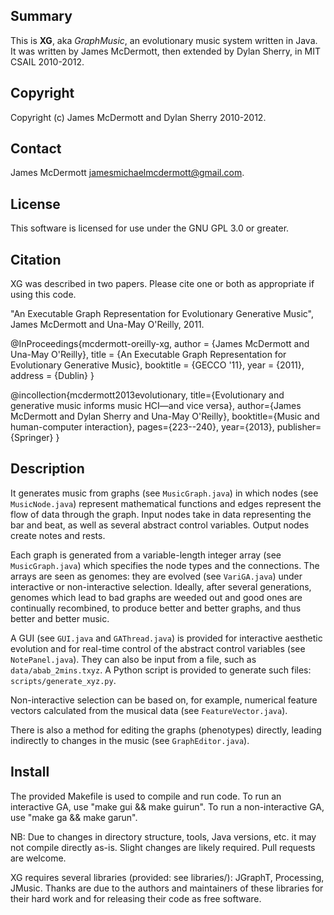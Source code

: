 Summary
-------

This is **XG**, aka *GraphMusic*, an evolutionary music system written
in Java. It was written by James McDermott, then extended by Dylan
Sherry, in MIT CSAIL 2010-2012.



Copyright
---------

Copyright (c) James McDermott and Dylan Sherry 2010-2012.

Contact
-------

James McDermott <jamesmichaelmcdermott@gmail.com>.

License
-------

This software is licensed for use under the GNU GPL 3.0 or greater.




Citation
--------

XG was described in two papers. Please cite one or both as appropriate
if using this code.

"An Executable Graph Representation for Evolutionary Generative
Music", James McDermott and Una-May O'Reilly, 2011.

@InProceedings{mcdermott-oreilly-xg,
  author = 		 {James McDermott and Una-May O'Reilly},
  title = 		 {An Executable Graph Representation for Evolutionary
                  Generative Music},
  booktitle = {GECCO '11},
  year = 	 {2011},
  address = 	 {Dublin}
}

@incollection{mcdermott2013evolutionary,
  title={Evolutionary and generative music informs music HCI—and vice versa},
  author={James McDermott and Dylan Sherry and Una-May O'Reilly},
  booktitle={Music and human-computer interaction},
  pages={223--240},
  year={2013},
  publisher={Springer}
}

Description
-----------

It generates music from graphs (see `MusicGraph.java`) in which nodes
(see `MusicNode.java`) represent mathematical functions and edges
represent the flow of data through the graph. Input nodes take in data
representing the bar and beat, as well as several abstract control
variables. Output nodes create notes and rests.

Each graph is generated from a variable-length integer array (see
`MusicGraph.java`) which specifies the node types and the connections.
The arrays are seen as genomes: they are evolved (see `VariGA.java`)
under interactive or non-interactive selection. Ideally, after several
generations, genomes which lead to bad graphs are weeded out and good
ones are continually recombined, to produce better and better graphs,
and thus better and better music.

A GUI (see `GUI.java` and `GAThread.java`) is provided for interactive
aesthetic evolution and for real-time control of the abstract control
variables (see `NotePanel.java`). They can also be input from a file,
such as `data/abab_2mins.txyz`. A Python script is provided to
generate such files: `scripts/generate_xyz.py`.

Non-interactive selection can be based on, for example, numerical
feature vectors calculated from the musical data (see
`FeatureVector.java`).

There is also a method for editing the graphs (phenotypes) directly,
leading indirectly to changes in the music (see `GraphEditor.java`).




Install
-------

The provided Makefile is used to compile and run code. To run an
interactive GA, use "make gui && make guirun". To run a
non-interactive GA, use "make ga && make garun".

NB: Due to changes in directory structure, tools, Java versions,
etc. it may not compile directly as-is. Slight changes are likely
required. Pull requests are welcome.

XG requires several libraries (provided: see libraries/): JGraphT,
Processing, JMusic. Thanks are due to the authors and maintainers of
these libraries for their hard work and for releasing their code as
free software.
